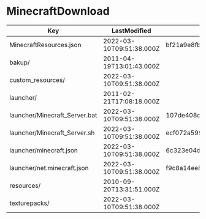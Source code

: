 # MinecraftDownload

| Key | LastModified | SHA1 | Size |
|-|-|-|-|
| MinecraftResources.json | 2022-03-10T09:51:38.000Z | bf21a9e8fbc5a3846fb05b4fa0859e0917b2202f | 2 |
| bakup/ | 2011-04-19T13:01:43.000Z |  | 0 |
| custom_resources/ | 2022-03-10T09:51:38.000Z |  | 0 |
| launcher/ | 2011-02-21T17:08:18.000Z |  | 0 |
| launcher/Minecraft_Server.bat | 2022-03-10T09:51:38.000Z | 107de408ca41da4c3a8985201c2c61a4f8fbf23e | 63 |
| launcher/Minecraft_Server.sh | 2022-03-10T09:51:38.000Z | ecf072a59907d34bd017d7375ef017f4bcb0e238 | 66 |
| launcher/minecraft.json | 2022-03-10T09:51:38.000Z | 6c323e04d5c68d6b93f934e7c9c6aa3c08e43527 | 7651 |
| launcher/net.minecraft.json | 2022-03-10T09:51:38.000Z | f9c8a14ee8619835e3bb32c8f466d57d38713816 | 1113 |
| resources/ | 2010-09-20T13:31:51.000Z |  | 0 |
| texturepacks/ | 2022-03-10T09:51:38.000Z |  | 0 |
